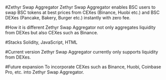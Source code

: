 #Zethyr Swap Aggregator
Zethyr Swap Aggregator enables BSC users to swap BSC tokens at best prices from CEXes (Binance, Huobi etc.) and BSC DEXes (Pancake, Bakery, Burger etc.) instantly with zero fee.

#How it is different
Zethyr Swap Aggregator not only aggregates liquidity from DEXes but also CEXes such as Binance.

#Stacks
Solidity, JavaScript, HTML

#Current version
Zethyr Swap Aggregator currently only supports liquidity from DEXes.

#Future expansion
To incorporate CEXes such as Binance, Huobi, Coinbase Pro, etc. into Zethyr Swap Aggregator.
